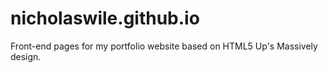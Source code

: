 # nicholaswile.github.io
Front-end pages for my portfolio website based on HTML5 Up's Massively design.
